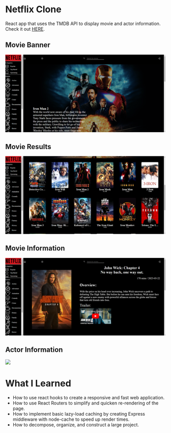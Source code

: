 # Netflix Clone
React app that uses the TMDB API to display movie and actor information.
Check it out [HERE](https://netflix-clone-one-pink.vercel.app/).

## Movie Banner
<img src = "./readMe_images/movieBanner.png"/>
<br>

## Movie Results
<img src = "./readMe_images/movieResults.png"/>
<br>

## Movie Information
<img src = "./readMe_images/movieInfo.png"/>
<br>

## Actor Information
<img src = "./readMe_images/actorInfo.jpg"/>
<br>

# What I Learned
* How to use react hooks to create a responsive and fast web application.
* How to use React Routers to simplify and quicken re-rendering of the page.
* How to implement basic lazy-load caching by creating Express middleware with node-cache to speed up render times.
* How to decompose, organize, and construct a large project.